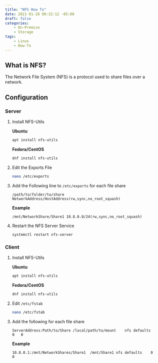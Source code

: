 ```yaml
---
title: "NFS How To"
date: 2021-01-28 08:32:12 -05:00
draft: false
categories:
    - On-Premise
    - Storage
tags:
    - Linux
    - How-To
---
```


## What is NFS?
The Network File System (NFS) is a protocol used to share files over a network. 

## Configuration
### Server
1. Install NFS-Utils
    
    **Ubuntu**
    ```bash
    apt install nfs-utils
    ```

    **Fedora/CentOS**
    ```bash
    dnf install nfs-utils
    ```

2. Edit the Exports File
    ```bash
    nano /etc/exports
    ```

3. Add the Following line to `/etc/exports` for each file share
    ```
    /path/to/folder/to/share NetworkAddress/HostAddress(rw,sync,no_root_squash)
    ```
    **Example**
    ```
    /mnt/NetworkShare/Share1 10.8.0.0/24(rw,sync,no_root_squash)
    ```
4. Restart the NFS Server Service
    ```bash
    systemctl restart nfs-server
    ```

### Client
1. Install NFS-Utils
    
    **Ubuntu**
    ```bash
    apt install nfs-utils
    ```

    **Fedora/CentOS**
    ```bash
    dnf install nfs-utils
    ```

2. Edit `/etc/fstab`
    ```bash
    nano /etc/fstab
    ```

3. Add the following for each file share
    ```
    ServerAddress:Path/to/Share /local/path/to/mount    nfs defaults    0   0
    ```
    **Example**
    ```
    10.8.0.1:/mnt/NetworkShares/Share1  /mnt/Share1 nfs defaults    0   0
    ```